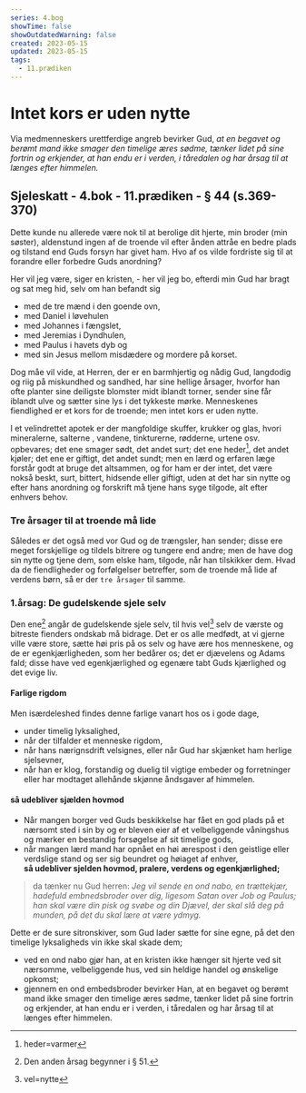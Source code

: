 ```yaml
---
series: 4.bog
showTime: false
showOutdatedWarning: false
created: 2023-05-15
updated: 2023-05-15
tags:
  - 11.prædiken
---
```


# Intet kors er uden nytte
Via medmenneskers urettferdige angreb bevirker Gud, _at en begavet og berømt mand ikke smager den timelige æres sødme, tænker lidet på sine fortrin og erkjender, at han endu er i verden, i tåredalen og har årsag til at længes efter himmelen._

## Sjeleskatt - 4.bok - 11.prædiken - § 44 (s.369-370)
Dette kunde nu allerede være nok til at berolige dit hjerte, min broder (min søster), aldenstund ingen af de troende vil efter ånden attråe en bedre plads og tilstand end Guds forsyn har givet ham. Hvo af os vilde fordriste sig til at forandre eller forbedre Guds anordning?

Her vil jeg være, siger en kristen, - her vil jeg bo, efterdi min Gud har bragt og sat meg hid, selv om han befandt sig 
* med de tre mænd i den goende ovn, 
* med Daniel i løvehulen 
* med Johannes i fængslet, 
* med Jeremias i Dyndhulen, 
* med Paulus i havets dyb og 
* med sin Jesus mellom misdædere og mordere på korset. 

Dog måe vil vide, at Herren, der er en barmhjertig og nådig Gud, langdodig og riig på miskundhed og sandhed, har sine hellige årsager, hvorfor han ofte planter sine deiligste blomster midt iblandt torner, sender sine får iblandt ulve og sætter sine lys i det tykkeste mørke. Menneskenes fiendlighed er et kors for de troende; men intet kors er uden nytte.

I et velindrettet apotek er der mangfoldige skuffer, krukker og glas, hvori mineralerne, salterne , vandene, tinkturerne, rødderne, urtene osv. opbevares; det ene smager sødt, det andet surt; det ene heder[^1], det andet kjøler; det ene er giftigt, det andet sundt; men en lærd og erfaren læge forstår godt at bruge det altsammen, og for ham er der intet, det være nokså beskt, surt, bittert, hidsende eller giftigt, uden at det har sin nytte og efter hans anordning og forskrift må tjene hans syge tilgode, alt efter enhvers behov. 

### Tre årsager til at troende må lide
Således er det også med vor Gud og de trængsler, han sender; disse ere meget forskjellige og tildels bitrere og tungere end andre; men de have dog sin nytte og tjene dem, som elske ham, tilgode, når han tilskikker dem. Hvad da de fiendligheder og forfølgelser betreffer, som de troende må lide af verdens børn, så er der `tre årsager` til samme.

### 1.årsag: De gudelskende sjele selv 
Den ene[^2] angår de gudelskende sjele selv, til hvis vel[^3] selv de værste og bitreste fienders ondskab må bidrage. Det er os alle medfødt, at vi gjerne ville være store, sætte høi pris på os selv og have ære hos menneskene, og de er egenkjærligheden, som her bedårer os; det er djævelens og Adams fald; disse have ved egenkjærlighed og egenære tabt Guds kjærlighed og det evige liv. 

#### Farlige rigdom
Men isærdeleshed findes denne farlige vanart hos os i gode dage, 
- under timelig lyksalighed, 
- når der tilfalder et menneske rigdom, 
- når hans nærignsdrift velsignes, eller når Gud har skjænket ham herlige sjelsevner, 
- når han er klog, forstandig og duelig til vigtige embeder og forretninger eller har modtaget allehånde skjønne åndsgaver af himmelen. 

#### så udebliver sjælden hovmod
- Når mangen borger ved Guds beskikkelse har fået en god plads på et nærsomt sted i sin by og er bleven eier af et velbeliggende våningshus og mærker en bestandig forsøgelse af sit timelige gods, 
- når mangen lærd mand har opnået en høi ærespost i den geistlige eller verdslige stand og ser sig beundret og høiaget af enhver,  
**så udebliver sjelden hovmod, pralere, verdens og egenkjærlighed;** 

> da tænker nu Gud herren: _Jeg vil sende en ond nabo, en trættekjær, hadefuld embnedsbroder over dig, ligesom Satan over Job og Paulus; han skal være din pisk og svøbe og din Djævel, der skal slå deg på munden, på det du skal lære at være ydmyg._ 

Dette er de sure sitronskiver, som Gud lader sætte for sine egne, på det den timelige lyksaligheds vin ikke skal skade dem; 
- ved en ond nabo gjør han, at en kristen ikke hænger sit hjerte ved sit nærsomme, velbeliggende hus, ved sin heldige handel og ønskelige opkomst; 
- gjennem en ond embedsbroder bevirker Han, at en begavet og berømt mand ikke smager den timelige æres sødme, tænker lidet på sine fortrin og erkjender, at han endu er i verden, i tåredalen og har årsag til at længes efter himmelen.

[^1]: heder=varmer
[^2]: Den anden årsag begynner i § 51.
[^3]: vel=nytte